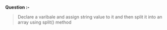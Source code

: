 **Question :-**

>Declare a varibale and assign string value to it and then split it into an array using split() method
